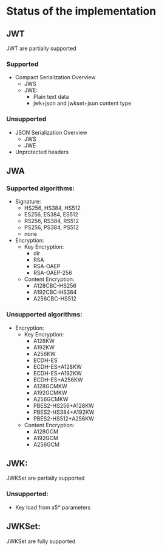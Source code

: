 # Status of the implementation

## JWT

JWT are partially supported

### Supported

* Compact Serialization Overview
    * JWS
    * JWE:
        * Plain text data
        * jwk+json and jwkset+json content type

### Unsupported

* JSON Serialization Overview
    * JWS
    * JWE
* Unprotected headers

## JWA
### Supported algorithms:

* Signature:
    * HS256, HS384, HS512
    * ES256, ES384, ES512
    * RS256, RS384, RS512
    * PS256, PS384, PS512
    * none
* Encryption:
    * Key Encryption:
        * dir
        * RSA
        * RSA-OAEP
        * RSA-OAEP-256
    * Content Encryption:
        * A128CBC-HS256
        * A192CBC-HS384
        * A256CBC-HS512

### Unsupported algorithms:

* Encryption:
    * Key Encryption:
        * A128KW
        * A192KW
        * A256KW
        * ECDH-ES
        * ECDH-ES+A128KW
        * ECDH-ES+A192KW
        * ECDH-ES+A256KW
        * A128GCMKW
        * A192GCMKW
        * A256GCMKW
        * PBES2-HS256+A128KW
        * PBES2-HS384+A192KW
        * PBES2-HS512+A256KW
    * Content Encryption:
        * A128GCM
        * A192GCM
        * A256GCM

## JWK:

JWKSet are partially supported

### Unsupported:

* Key load from x5* parameters

## JWKSet:

JWKSet are fully supported